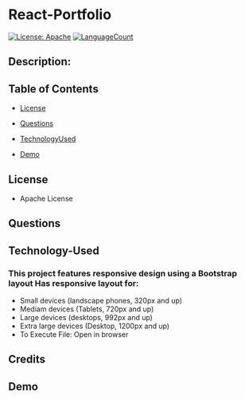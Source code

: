 # React-Portfolio
[![License: Apache](https://img.shields.io/badge/License-Apache2.0-green.svg)](https://opensource.org/licenses/Apache)
[![LanguageCount](https://img.shields.io/github/languages/count/ram-sah/portfolio)](https://github.com/ram-sah/portfolio)

## Description: 


## Table of Contents
            
* [License](#license) 
            
* [Questions](#Questions)

* [TechnologyUsed](#Technology-Used)

* [Demo](#Demo)

## License
* Apache License

## Questions
            



## Technology-Used



### This project features responsive design using a Bootstrap layout Has responsive layout for:
* Small devices (landscape phones, 320px and up) 
* Mediam devices (Tablets, 720px and up)
* Large devices (desktops, 992px and up)
* Extra large devices (Desktop, 1200px and up)
* To Execute File: Open in browser

## Credits


## Demo 
  

